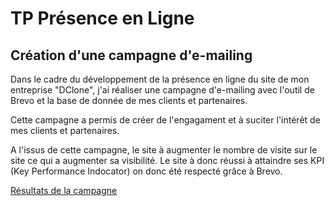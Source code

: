 # TP Présence en Ligne
## Création d'une campagne d'e-mailing

Dans le cadre du développement de la présence en ligne du site de mon entreprise "DClone", j'ai réaliser une campagne d'e-mailing avec l'outil de Brevo et la base de donnée de mes clients et partenaires.

Cette campagne a permis de créer de l'engagament et à suciter l'intérêt de mes clients et partenaires.

A l'issus de cette campagne, le site à augmenter le nombre de visite sur le site ce qui a augmenter sa visibilité. Le site à donc réussi à attaindre ses KPI (Key Performance Indocator) on donc été respecté grâce à Brevo.

[Résultats de la campagne](assets/E-mailing.pdf)
